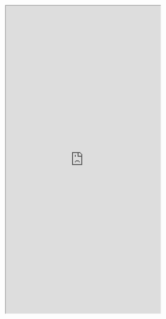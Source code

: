 <iframe 
src="https://coda.io/embed/jD38E5fJk_/#Full-Active-Inference-Ontology_tuuOJ_Ew/r79&view=full&viewMode=embedplay&hideSections=true" 
width=900 
height=1000 
style="max-width: 100%;" 
allow="fullscreen">
</iframe>